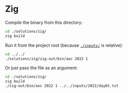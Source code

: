 # Zig

Compile the binary from this directory:

```bash
cd ./solutions/zig/
zig build
```

Run it from the project root (because [`./inputs/`](./../../inputs/) is relative):

```bash
cd ../../
./solutions/zig/zig-out/bin/aoc 2022 1
```

Or just pass the file as an argument:

```bash
cd ./solutions/zig/
zig build
./zig-out/bin/aoc 2022 1 ../../inputs/2022/day01.txt
```
